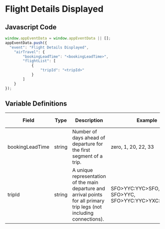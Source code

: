 # Flight Details Displayed

### 

## Javascript Code
```js
window.appEventData = window.appEventData || [];
appEventData.push({
  "event": "Flight Details Displayed",
    "airTravel": {
        "bookingLeadTime": "<bookingLeadTime>",
        "flightList": [
            {
                "tripId": "<tripId>"
            }
        ]
    }
});
```

## Variable Definitions

|Field|Type|Description|Example|Pattern|Min Length|Max Length|Minimum|Maximum|Multiple Of|
| --- | --- | --- | --- | --- | --- | --- | --- | --- | --- |
|bookingLeadTime|string|Number of days ahead of departure for the first segment of a trip.|zero, 1, 20, 22, 33|^([0-9])|(zero)$||||||
|tripId|string|A unique representation of the main departure and arrival points for all primary trip legs \(not including connections\). |SFO&gt;YYC:YYC&gt;SFO, SFO&gt;YYC, SFO&gt;YYC:YYC&gt;YXC:YKA&gt;SFO|^([A-Z]{3}>[A-Z]{3}:?)+$||||||




